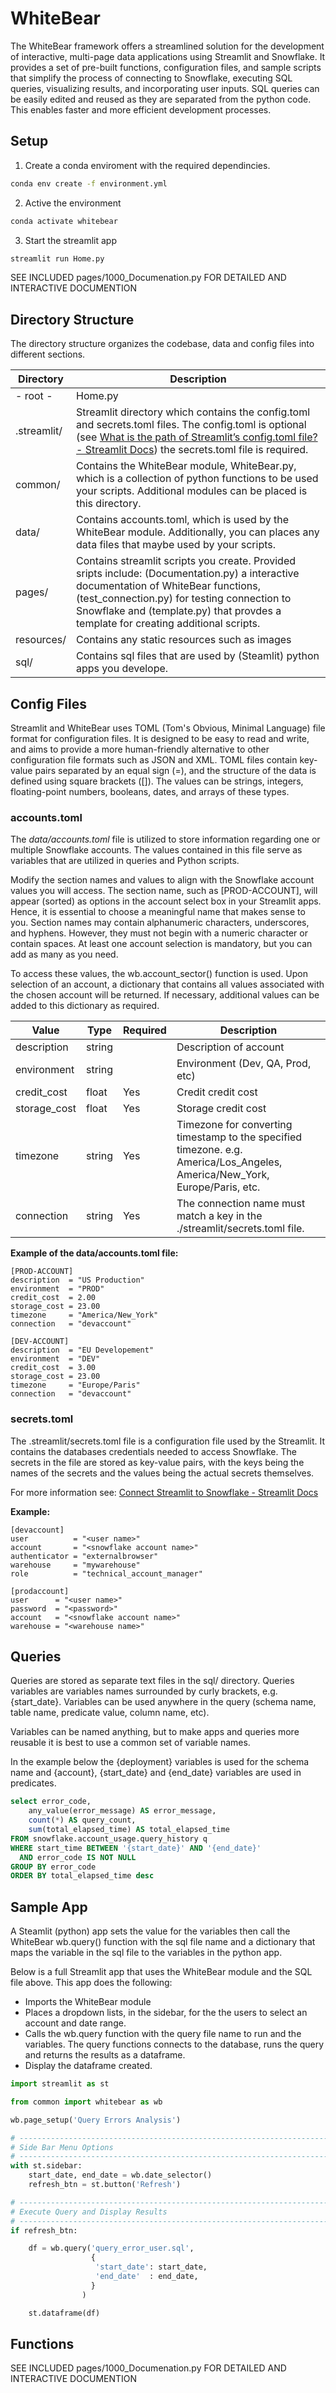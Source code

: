 # WhiteBear
The WhiteBear framework offers a streamlined solution for the development of interactive, multi-page data applications using Streamlit and Snowflake. 
It provides a set of pre-built functions, configuration files, and sample scripts that simplify the process of connecting to Snowflake, 
executing SQL queries, visualizing results, and incorporating user inputs.   SQL queries can be easily edited and reused as they are separated from the python code. This enables faster and more efficient development processes.



## Setup
1. Create a conda enviroment with the required dependincies.   
```bash
conda env create -f environment.yml
```
2. Active the environment
```bash
conda activate whitebear
```
3. Start the streamlit app
```bash
streamlit run Home.py
```

SEE INCLUDED pages/1000_Documenation.py FOR DETAILED AND INTERACTIVE DOCUMENTION

## Directory Structure
The directory structure organizes the codebase, data and config files into different sections.

| Directory   | Description                                                                                                                                                                                                                                                           |
| ----------- | --------------------------------------------------------------------------------------------------------------------------------------------------------------------------------------------------------------------------------------------------------------------- |
| - root -    | Home.py                                                                                                                                                                                                                                                               |
| .streamlit/ | Streamlit directory which contains the config.toml and secrets.toml files. The config.toml is optional (see [What is the path of Streamlit’s config.toml file? - Streamlit Docs](https://docs.streamlit.io/knowledge-base/using-streamlit/path-streamlit-config-toml)) the secrets.toml file is required.                                                                                                                                                                                                     |
| common/     | Contains the WhiteBear module, WhiteBear.py, which is a collection of python functions to be used your scripts.  Additional modules can be placed is this directory.                                                                                                   |
| data/       | Contains accounts.toml, which is used by the WhiteBear module.  Additionally, you can places any data files that maybe used by your scripts.                                                                                                                         |  
| pages/      | Contains streamlit scripts you create. Provided sripts include: (Documentation.py) a interactive documentation of WhiteBear functions, (test_connection.py) for testing connection to Snowflake and (template.py) that provdes a template for creating additional scripts. |
| resources/  | Contains any static resources such as images                                                                                                                                                                                                                                 |
| sql/        | Contains sql files that are used by (Steamlit) python apps you develope.                                                                                                     |

## Config Files
Streamlit and WhiteBear uses TOML (Tom's Obvious, Minimal Language) file format for configuration files.
It is designed to be easy to read and write, and aims to provide a more human-friendly alternative to other configuration file formats such as JSON and XML. 
TOML files contain key-value pairs separated by an equal sign (=), and the structure of the data is defined using square brackets ([]). 
The values can be strings, integers, floating-point numbers, booleans, dates, and arrays of these types. 

### accounts.toml
The *data/accounts.toml* file is utilized to store information regarding one or multiple Snowflake accounts. 
The values contained in this file serve as variables that are utilized in queries and Python scripts.  

Modify the section names and values to align with the Snowflake account values you will access. 
The section name, such as [PROD-ACCOUNT], will appear (sorted) as options in the account select box in your Streamlit apps. 
Hence, it is essential to choose a meaningful name that makes sense to you.
Section names may contain alphanumeric characters, underscores, and hyphens. 
However, they must not begin with a numeric character or contain spaces.
At least one account selection is mandatory, but you can add as many as you need.


 To access these values, the wb.account_sector() function is used. Upon selection of an account, a dictionary that contains all 
 values associated with the chosen account will be returned. If necessary, additional values can be added to this dictionary as required.

| **Value**    | **Type** | **Required** | **Description** |
| ------------ | ------ | -------------- | ------------------------------------------------------------ |
| description  | string |                |Description of account |
| environment  | string |                |Environment (Dev, QA, Prod, etc) |
| credit_cost  | float  | Yes            |Credit credit cost |
| storage_cost | float  | Yes            |Storage credit cost |
| timezone     | string | Yes            |Timezone for converting timestamp to the specified timezone.  e.g. America/Los_Angeles, America/New_York, Europe/Paris, etc. |
| connection   | string | Yes            |The connection name must match a key in the ./streamlit/secrets.toml file. |  


**Example of the data/accounts.toml file:** 

```
[PROD-ACCOUNT]
description  = "US Production"
environment  = "PROD"
credit_cost  = 2.00
storage_cost = 23.00
timezone     = "America/New_York"
connection   = "devaccount"

[DEV-ACCOUNT]
description  = "EU Developement"
environment  = "DEV"
credit_cost  = 3.00
storage_cost = 23.00
timezone     = "Europe/Paris"
connection   = "devaccount"
```

### secrets.toml

The .streamlit/secrets.toml file is a configuration file used by the Streamlit.  It contains the databases credentials needed to access Snowflake. 
The secrets in the file are stored as key-value pairs, with the keys being the names of the secrets and the values being the actual secrets themselves. 

For more information see: [Connect Streamlit to Snowflake - Streamlit Docs](https://docs.streamlit.io/knowledge-base/tutorials/databases/snowflake)

**Example:**   


```
[devaccount]
user          = "<user name>"
account       = "<snowflake account name>"
authenticator = "externalbrowser"
warehouse     = "mywarehouse"
role          = "technical_account_manager"

[prodaccount]
user      = "<user name>"
password  = "<password>"
account   = "<snowflake account name>"
warehouse = "<warehouse name>"
```

## Queries

Queries are stored as separate text files in the sql/ directory. Queries variables are variables names surrounded by curly brackets, e.g. {start_date}.
Variables can be used anywhere in the query (schema name, table name, predicate value, column name, etc).  

Variables can be named anything, but to make apps and queries more reusable it is best to use a common set of variable names.  




In the example below the {deployment} variables is used for the schema name and {account}, {start_date} and {end_date} variables are used in predicates. 

```sql
select error_code,
    any_value(error_message) AS error_message,
    count(*) AS query_count,
    sum(total_elapsed_time) AS total_elapsed_time
FROM snowflake.account_usage.query_history q
WHERE start_time BETWEEN '{start_date}' AND '{end_date}'
  AND error_code IS NOT NULL
GROUP BY error_code
ORDER BY total_elapsed_time desc
```

## Sample App

A Steamlit (python) app sets the value for the variables then call the WhiteBear wb.query() function with the sql file name and a dictionary that maps the variable in the sql file to the variables in the python app.   

Below is a full Streamlit app that uses the WhiteBear module and the SQL file above.   This app does the following:  
- Imports the WhiteBear module
- Places a dropdown lists, in the sidebar,  for the the users to select an account and date range.
- Calls the wb.query function with the query file name to run and the variables.  The query functions connects to the database, runs the query and returns the results as a dataframe.
- Display the dataframe created.  

```python
import streamlit as st

from common import whitebear as wb

wb.page_setup('Query Errors Analysis')

# ----------------------------------------------------------------------
# Side Bar Menu Options 
# ----------------------------------------------------------------------
with st.sidebar: 
    start_date, end_date = wb.date_selector()
    refresh_btn = st.button('Refresh')

# ----------------------------------------------------------------------
# Execute Query and Display Results 
# ----------------------------------------------------------------------
if refresh_btn:

    df = wb.query('query_error_user.sql',
                  {
                   'start_date': start_date,
                   'end_date'  : end_date,
                  }
                )

    st.dataframe(df)
```


## Functions

SEE INCLUDED pages/1000_Documenation.py FOR DETAILED AND INTERACTIVE DOCUMENTION
